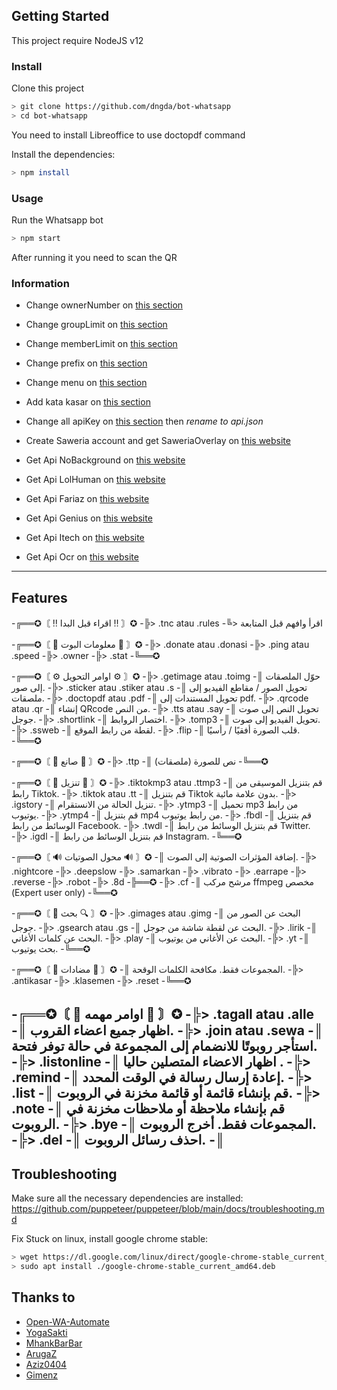 
## Getting Started

This project require NodeJS v12

### Install
Clone this project

```bash
> git clone https://github.com/dngda/bot-whatsapp
> cd bot-whatsapp
```

You need to install Libreoffice to use doctopdf command

Install the dependencies:

```bash
> npm install
```

### Usage
Run the Whatsapp bot

```bash
> npm start
```

After running it you need to scan the QR

### Information
- Change ownerNumber on [this section](https://github.com/dngda/bot-whatsapp/blob/main/settings/setting.json#L2)
- Change groupLimit on [this section](https://github.com/dngda/bot-whatsapp/blob/main/settings/setting.json#L3)
- Change memberLimit on [this section](https://github.com/dngda/bot-whatsapp/blob/main/settings/setting.json#L4)
- Change prefix on [this section](https://github.com/dngda/bot-whatsapp/blob/main/settings/setting.json#L5)
- Change menu on [this section](https://github.com/dngda/bot-whatsapp/blob/main/lib/menu.js#L34)
- Add kata kasar on [this section](https://github.com/dngda/bot-whatsapp/blob/main/settings/katakasar.json)
- Change all apiKey on [this section](https://github.com/dngda/bot-whatsapp/blob/main/settings/api.json.example) then *rename to api.json*

- Create Saweria account and get SaweriaOverlay on [this website](https://saweria.co)
- Get Api NoBackground on [this website](https://www.remove.bg/)
- Get Api LolHuman on [this website](https://lolhuman.herokuapp.com)
- Get Api Fariaz on [this website](https://rest.farzain.com)
- Get Api Genius on [this website](https://genius.com/developers)
- Get Api Itech on [this website](https://api.i-tech.id)
- Get Api Ocr on [this website](https://ocr.space/OCRAPI)
---

## Features
-╔══✪〘 ‼️ اقراء قبل البدا ‼️ 〙✪
-╠> .tnc atau .rules
-╚> اقرأ وافهم قبل المتابعة

-╔══✪〘 💬 معلومات البوت 💬 〙✪
-╠> .donate atau .donasi
-╠> .ping atau .speed
-╠> .owner
-╠> .stat
-╚══✪

-╔══✪〘 ⚙ اوامر التحويل ⚙ 〙✪
-╠> .getimage atau .toimg
-║   حوّل الملصقات إلى صور.
-╠> .sticker atau .stiker atau .s
-║   تحويل الصور / مقاطع الفيديو إلى ملصقات.
-╠> .doctopdf atau .pdf
-║   تحويل المستندات إلى pdf.
-╠> .qrcode atau .qr
-║   إنشاء QRcode من النص.
-╠> .tts atau .say
-║   تحويل النص إلى صوت جوجل.
-╠> .shortlink
-║   اختصار الروابط.
-╠> .tomp3
-║   تحويل الفيديو إلى صوت.
-╠> .ssweb
-║   لقطة من رابط الموقع.
-╠> .flip
-║   قلب الصورة أفقيًا / رأسيًا.
-╚══✪

-╔══✪〘 🧬 صانع 🧬 〙✪
-╠> .ttp
-║   نص للصورة (ملصقات)
-╚══✪

-╔══✪〘 📩 تنزيل 📩 〙✪
-╠> .tiktokmp3 atau .ttmp3
-║   قم بتنزيل الموسيقى من رابط Tiktok.
-╠> .tiktok atau .tt
-║   قم بتنزيل Tiktok بدون علامة مائية.
-╠> .igstory
-║   تنزيل الحالة من الانستقرام.
-╠> .ytmp3
-║   تحميل mp3 من رابط يوتيوب.
-╠> .ytmp4
-║   قم بتنزيل mp4 من رابط يوتيوب.
-╠> .fbdl
-║   قم بتنزيل الوسائط من رابط Facebook.
-╠> .twdl
-║   قم بتنزيل الوسائط من رابط Twitter.
-╠> .igdl
-║   قم بتنزيل الوسائط من رابط Instagram.
-╚══✪

-╔══✪〘 🔊 محول الصوتيات 🔊 〙✪
-║   إضافة المؤثرات الصوتية إلى الصوت.
-╠> .nightcore
-╠> .deepslow
-╠> .samarkan
-╠> .vibrato
-╠> .earrape
-╠> .reverse
-╠> .robot
-╠> .8d
-╠══✪
-╠> .cf
-║   مرشح مركب ffmpeg مخصص (Expert user only)
-╚══✪





-╔══✪〘 🔎 بحث 🔍 〙✪
-╠> .gimages atau .gimg
-║   البحث عن الصور من جوجل.
-╠> .gsearch atau .gs
-║   البحث عن لقطة شاشة من جوجل.
-╠> .lirik
-║   البحث عن كلمات الأغاني.
-╠> .play
-║   البحث عن الأغاني من يوتيوب.
-╠> .yt
-║   بحث يوتيوب.
-╚══✪



-╔══✪〘 🤬 مضادات 🤬 〙✪
-║   المجموعات فقط. مكافحة الكلمات الوقحة.
-╠> .antikasar
-╠> .klasemen
-╠> .reset
-╚══✪

-╔══✪〘 🤩 اوامر مهمه 🤩 〙✪
-╠> .tagall atau .alle
-║   اظهار جميع اعضاء القروب.
-╠> .join atau .sewa
-║   استأجر روبوتًا للانضمام إلى المجموعة في حالة توفر فتحة.
-╠> .listonline
-║   اظهار الاعضاء المتصلين حاليا .
-╠> .remind
-║   إعادة إرسال رسالة في الوقت المحدد.
-╠> .list
-║   قم بإنشاء قائمة أو قائمة مخزنة في الروبوت.
-╠> .note
-║   قم بإنشاء ملاحظة أو ملاحظات مخزنة في الروبوت.
-╠> .bye
-║   المجموعات فقط. أخرج الروبوت.
-╠> .del
-║   احذف رسائل الروبوت.
-║
---

## Troubleshooting
Make sure all the necessary dependencies are installed: https://github.com/puppeteer/puppeteer/blob/main/docs/troubleshooting.md

Fix Stuck on linux, install google chrome stable: 
```bash
> wget https://dl.google.com/linux/direct/google-chrome-stable_current_amd64.deb
> sudo apt install ./google-chrome-stable_current_amd64.deb
```

## Thanks to
- [Open-WA-Automate](https://github.com/open-wa/wa-automate-nodejs)
- [YogaSakti](https://github.com/YogaSakti/imageToSticker)
- [MhankBarBar](https://github.com/MhankBarBar/whatsapp-bot)
- [ArugaZ](https://github.com/ArugaZ/whatsapp-bot)
- [Aziz0404](https://github.com/nuraziz0404/botwa)
- [Gimenz](https://github.com/Gimenz)
